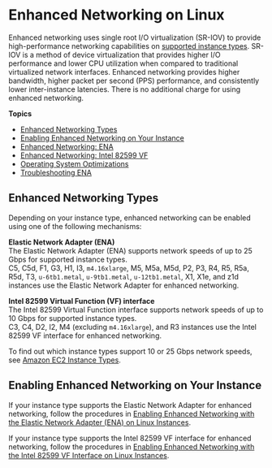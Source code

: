 # Enhanced Networking on Linux<a name="enhanced-networking"></a>

Enhanced networking uses single root I/O virtualization \(SR\-IOV\) to provide high\-performance networking capabilities on [supported instance types](#supported_instances)\. SR\-IOV is a method of device virtualization that provides higher I/O performance and lower CPU utilization when compared to traditional virtualized network interfaces\. Enhanced networking provides higher bandwidth, higher packet per second \(PPS\) performance, and consistently lower inter\-instance latencies\. There is no additional charge for using enhanced networking\.

**Topics**
+ [Enhanced Networking Types](#supported_instances)
+ [Enabling Enhanced Networking on Your Instance](#enabling_enhanced_networking)
+ [Enhanced Networking: ENA](enhanced-networking-ena.md)
+ [Enhanced Networking: Intel 82599 VF](sriov-networking.md)
+ [Operating System Optimizations](enhanced-networking-os.md)
+ [Troubleshooting ENA](troubleshooting-ena.md)

## Enhanced Networking Types<a name="supported_instances"></a>

Depending on your instance type, enhanced networking can be enabled using one of the following mechanisms:

**Elastic Network Adapter \(ENA\)**  
The Elastic Network Adapter \(ENA\) supports network speeds of up to 25 Gbps for supported instance types\.  
C5, C5d, F1, G3, H1, I3, `m4.16xlarge`, M5, M5a, M5d, P2, P3, R4, R5, R5a, R5d, T3, `u-6tb1.metal`, `u-9tb1.metal`, `u-12tb1.metal`, X1, X1e, and z1d instances use the Elastic Network Adapter for enhanced networking\.

**Intel 82599 Virtual Function \(VF\) interface**  
The Intel 82599 Virtual Function interface supports network speeds of up to 10 Gbps for supported instance types\.  
C3, C4, D2, I2, M4 \(excluding `m4.16xlarge`\), and R3 instances use the Intel 82599 VF interface for enhanced networking\.

To find out which instance types support 10 or 25 Gbps network speeds, see [Amazon EC2 Instance Types](https://aws.amazon.com/ec2/instance-types)\.

## Enabling Enhanced Networking on Your Instance<a name="enabling_enhanced_networking"></a>

If your instance type supports the Elastic Network Adapter for enhanced networking, follow the procedures in [Enabling Enhanced Networking with the Elastic Network Adapter \(ENA\) on Linux Instances](enhanced-networking-ena.md)\.

If your instance type supports the Intel 82599 VF interface for enhanced networking, follow the procedures in [Enabling Enhanced Networking with the Intel 82599 VF Interface on Linux Instances](sriov-networking.md)\.